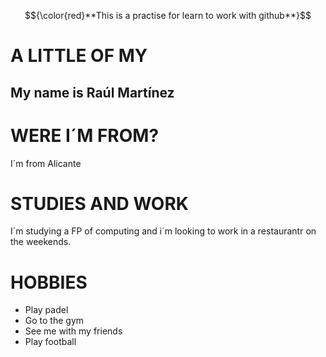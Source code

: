 $${\color{red}**This is a practise for learn to work with github**}$$ 
# A LITTLE OF MY
## My name is  Raúl Martínez
# WERE I´M FROM?
I´m from Alicante
# STUDIES AND WORK
I´m studying a FP of computing and i´m looking to work in a restaurantr on the weekends.
# HOBBIES
- Play padel
- Go to the gym
- See me  with my friends
- Play football

  




 
